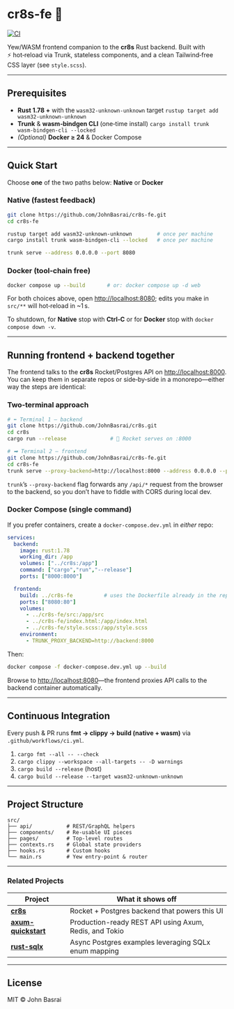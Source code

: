 
# cr8s-fe :art:

[![CI](https://github.com/JohnBasrai/cr8s-fe/actions/workflows/ci.yml/badge.svg)](https://github.com/JohnBasrai/cr8s-fe/actions/workflows/ci.yml)

Yew/WASM frontend companion to the **cr8s** Rust backend.
Built with ⚡ hot‑reload via Trunk, stateless components, and a clean Tailwind‑free CSS layer (see `style.scss`).

---

## Prerequisites

* **Rust 1.78 +** with the `wasm32-unknown-unknown` target
  `rustup target add wasm32-unknown-unknown`
* **Trunk** & **wasm‑bindgen CLI** (one‑time install)
  `cargo install trunk wasm-bindgen-cli --locked`
* *(Optional)* **Docker ≥ 24** & Docker Compose

---

## Quick Start  
Choose **one** of the two paths below: **Native** or **Docker**

### Native (fastest feedback)

```bash
git clone https://github.com/JohnBasrai/cr8s-fe.git
cd cr8s-fe

rustup target add wasm32-unknown-unknown        # once per machine
cargo install trunk wasm-bindgen-cli --locked   # once per machine

trunk serve --address 0.0.0.0 --port 8080
```
### Docker (tool‑chain free)

```bash
docker compose up --build       # or: docker compose up -d web
```

For both choices above, open <http://localhost:8080>; edits you make in `src/**` will hot‑reload in ~1 s.

To shutdown, for **Native** stop with **Ctrl‑C** or for **Docker** stop with `docker compose down -v`.

---

## Running frontend + backend together

The frontend talks to the **cr8s** Rocket/Postgres API on <http://localhost:8000>.
You can keep them in separate repos or side‑by‑side in a monorepo—either way the steps
are identical:

### Two‑terminal approach

```bash
# ⬅︎ Terminal 1 – backend
git clone https://github.com/JohnBasrai/cr8s.git
cd cr8s
cargo run --release              # 🚀 Rocket serves on :8000
```

```bash
# ➡︎ Terminal 2 – frontend
git clone https://github.com/JohnBasrai/cr8s-fe.git
cd cr8s-fe
trunk serve --proxy-backend=http://localhost:8000 --address 0.0.0.0 --port 8080
```

`trunk`’s `--proxy-backend` flag forwards any `/api/*` request from the browser to the
backend, so you don’t have to fiddle with CORS during local dev.

### Docker Compose (single command)

If you prefer containers, create a `docker-compose.dev.yml` in *either* repo:

```yaml
services:
  backend:
    image: rust:1.78
    working_dir: /app
    volumes: ["../cr8s:/app"]
    command: ["cargo","run","--release"]
    ports: ["8000:8000"]

  frontend:
    build: ../cr8s-fe          # uses the Dockerfile already in the repo
    ports: ["8080:80"]
    volumes:
      - ../cr8s-fe/src:/app/src
      - ../cr8s-fe/index.html:/app/index.html
      - ../cr8s-fe/style.scss:/app/style.scss
    environment:
      - TRUNK_PROXY_BACKEND=http://backend:8000
```

Then:

```bash
docker compose -f docker-compose.dev.yml up --build
```

Browse to <http://localhost:8080>—the frontend proxies API calls to the backend
container automatically.

---

## Continuous Integration

Every push & PR runs **fmt → clippy → build (native + wasm)** via
`.github/workflows/ci.yml`.

1. `cargo fmt --all -- --check`
2. `cargo clippy --workspace --all-targets -- -D warnings`
3. `cargo build --release` (host)
4. `cargo build --release --target wasm32-unknown-unknown`

---

## Project Structure

```
src/
├── api/           # REST/GraphQL helpers
├── components/    # Re‑usable UI pieces
├── pages/         # Top‑level routes
├── contexts.rs    # Global state providers
├── hooks.rs       # Custom hooks
└── main.rs        # Yew entry‑point & router
```

---

### Related Projects

| Project | What it shows off |
|---------|------------------|
| **[cr8s](https://github.com/JohnBasrai/cr8s)** | Rocket + Postgres backend that powers this UI |
| **[axum-quickstart](https://github.com/JohnBasrai/axum-quickstart)** | Production-ready REST API using Axum, Redis, and Tokio |
| **[rust-sqlx](https://github.com/JohnBasrai/rust-sqlx)** | Async Postgres examples leveraging SQLx enum mapping |

---

## License

MIT © John Basrai
